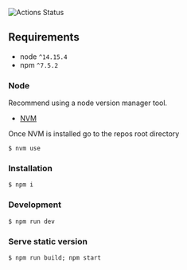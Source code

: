 ![Actions Status](https://github.com/andykenward/andykenward.com/workflows/Check%20Pull%20Request/badge.svg)

## Requirements

- node `^14.15.4`
- npm `^7.5.2`

### Node

Recommend using a node version manager tool.

- [NVM](https://github.com/creationix/nvm#install-script)

Once NVM is installed go to the repos root directory

```
$ nvm use
```

### Installation

```
$ npm i
```

### Development

```
$ npm run dev
```

### Serve static version

```
$ npm run build; npm start
```
